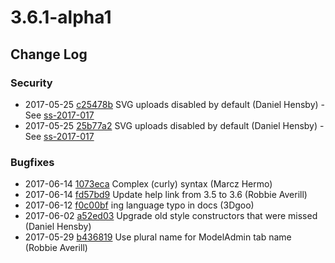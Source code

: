 # 3.6.1-alpha1

<!--- Changes below this line will be automatically regenerated -->

## Change Log

### Security

 * 2017-05-25 [c25478b](https://github.com/silverstripe/silverstripe-installer/commit/c25478bef75cc5482852e80a1fa6f1f0e6460e39) SVG uploads disabled by default (Daniel Hensby) - See [ss-2017-017](http://www.silverstripe.org/download/security-releases/ss-2017-017)
 * 2017-05-25 [25b77a2](https://github.com/silverstripe/silverstripe-framework/commit/25b77a2ff8deabe8e8894002b9a5647eaec27b0a) SVG uploads disabled by default (Daniel Hensby) - See [ss-2017-017](http://www.silverstripe.org/download/security-releases/ss-2017-017)

### Bugfixes

 * 2017-06-14 [1073eca](https://github.com/silverstripe/silverstripe-framework/commit/1073eca2fac1b05c0e20b02aea78e8a2f550cfe5) Complex (curly) syntax (Marcz Hermo)
 * 2017-06-14 [fd57bd9](https://github.com/silverstripe/silverstripe-framework/commit/fd57bd9100634682fc5b2d9f493e3c54ce0444ad) Update help link from 3.5 to 3.6 (Robbie Averill)
 * 2017-06-12 [f0c00bf](https://github.com/silverstripe/silverstripe-framework/commit/f0c00bfb7819c0350fa882f899d0c820a2aefa81) ing language typo in docs (3Dgoo)
 * 2017-06-02 [a52ed03](https://github.com/silverstripe/silverstripe-framework/commit/a52ed03b49b8f62573eb3e295bfde84d1ef68f46) Upgrade old style constructors that were missed (Daniel Hensby)
 * 2017-05-29 [b436819](https://github.com/silverstripe/silverstripe-framework/commit/b4368196d1bcee9fd1714b044c8ae6580c7941c9) Use plural name for ModelAdmin tab name (Robbie Averill)

